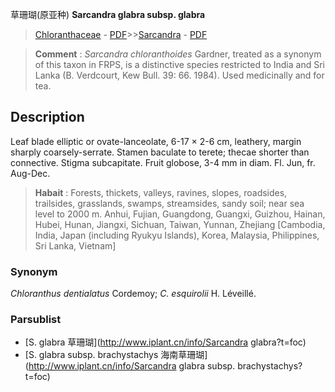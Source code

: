 草珊瑚(原亚种) **Sarcandra glabra subsp. glabra**

> [Chloranthaceae](http://www.iplant.cn/info/Chloranthaceae?t=foc) - [PDF](http://www.iplant.cn/foc/pdf/Chloranthaceae.pdf)>>[Sarcandra](http://www.iplant.cn/info/Sarcandra?t=foc) - [PDF](http://www.iplant.cn/foc/pdf/Sarcandra.pdf)

> **Comment** : 
> *Sarcandra chloranthoides* Gardner, treated as a synonym of this taxon in FRPS, is a distinctive species restricted to India and Sri Lanka (B. Verdcourt, Kew Bull. 39: 66. 1984).
> Used medicinally and for tea.

## Description

Leaf blade elliptic or ovate-lanceolate, 6-17 ×  2-6 cm, leathery, margin sharply coarsely-serrate. Stamen baculate to terete; thecae shorter than connective. Stigma subcapitate. Fruit globose, 3-4 mm in diam. Fl. Jun, fr. Aug-Dec.

> **Habait** : 
> Forests, thickets, valleys, ravines, slopes, roadsides, trailsides, grasslands, swamps, streamsides, sandy soil; near sea level to 2000 m. Anhui, Fujian, Guangdong, Guangxi, Guizhou, Hainan, Hubei, Hunan, Jiangxi, Sichuan, Taiwan, Yunnan, Zhejiang [Cambodia, India, Japan (including Ryukyu Islands), Korea, Malaysia, Philippines, Sri Lanka, Vietnam]

### Synonym
*Chloranthus dentialatus* Cordemoy; *C. esquirolii* H. Léveillé.

### Parsublist

* [S.  glabra  草珊瑚](http://www.iplant.cn/info/Sarcandra glabra?t=foc)
* [S.  glabra subsp. brachystachys  海南草珊瑚](http://www.iplant.cn/info/Sarcandra glabra subsp. brachystachys?t=foc)
